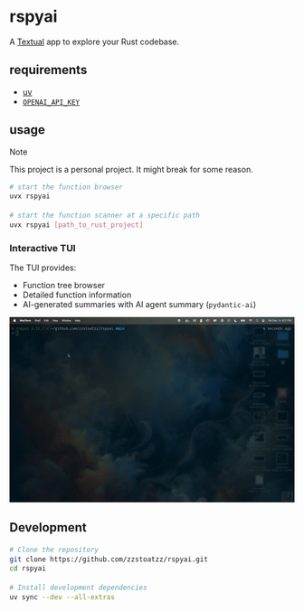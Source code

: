 # rspyai

A [Textual](https://github.com/textualize/textual/) app to explore your Rust codebase.


## requirements

- [uv](https://docs.astral.sh/uv/)
- [`OPENAI_API_KEY`](https://platform.openai.com/docs/api-reference/authentication)

## usage

> [!NOTE]
> This project is a personal project. It might break for some reason.

```bash
# start the function browser
uvx rspyai

# start the function scanner at a specific path
uvx rspyai [path_to_rust_project]
```

### Interactive TUI

The TUI provides:
- Function tree browser
- Detailed function information
- AI-generated summaries with AI agent summary (`pydantic-ai`)

<p align="center">
  <img src="./assets/rspyai.gif" alt="rspyai" />
</p>

## Development

```bash
# Clone the repository
git clone https://github.com/zzstoatzz/rspyai.git
cd rspyai

# Install development dependencies
uv sync --dev --all-extras
```